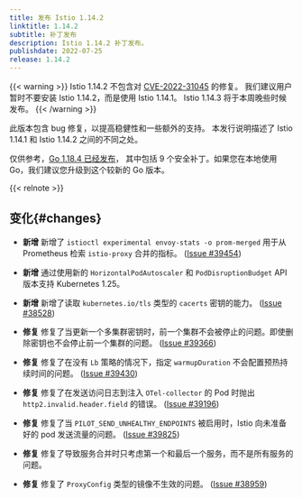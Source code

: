 ```yaml
---
title: 发布 Istio 1.14.2
linktitle: 1.14.2
subtitle: 补丁发布
description: Istio 1.14.2 补丁发布。
publishdate: 2022-07-25
release: 1.14.2
---
```


{{< warning >}}
Istio 1.14.2 不包含对 [CVE-2022-31045](/zh/news/security/istio-security-2022-005/#cve-2022-31045) 的修复。
我们建议用户暂时不要安装 Istio 1.14.2，而是使用 Istio 1.14.1。
Istio 1.14.3 将于本周晚些时候发布。
{{< /warning >}}

此版本包含 bug 修复，以提高稳健性和一些额外的支持。
本发行说明描述了 Istio 1.14.1 和 Istio 1.14.2 之间的不同之处。

仅供参考，[Go 1.18.4 已经发布](https://groups.google.com/g/golang-announce/c/nqrv9fbR0zE)，
其中包括 9 个安全补丁。如果您在本地使用 Go，我们建议您升级到这个较新的 Go 版本。

{{< relnote >}}

## 变化{#changes}

- **新增** 新增了 `istioctl experimental envoy-stats -o prom-merged` 用于从 Prometheus 检索 `istio-proxy` 合并的指标。
  ([Issue #39454](https://github.com/istio/istio/issues/39454))

- **新增** 通过使用新的 `HorizontalPodAutoscaler` 和 `PodDisruptionBudget` API 版本支持 Kubernetes 1.25。

- **新增** 新增了读取 `kubernetes.io/tls` 类型的 `cacerts` 密钥的能力。
  ([Issue #38528](https://github.com/istio/istio/issues/38528))

- **修复** 修复了当更新一个多集群密钥时，前一个集群不会被停止的问题。即使删除密钥也不会停止前一个集群的问题。  ([Issue #39366](https://github.com/istio/istio/issues/39366))

- **修复** 修复了在没有 `Lb` 策略的情况下，指定 `warmupDuration` 不会配置预热持续时间的问题。  ([Issue #39430](https://github.com/istio/istio/issues/39430))

- **修复** 修复了在发送访问日志到注入 `OTel-collector` 的 Pod 时抛出 `http2.invalid.header.field` 的错误。  ([Issue #39196](https://github.com/istio/istio/issues/39196))

- **修复** 修复了当 `PILOT_SEND_UNHEALTHY_ENDPOINTS` 被启用时，Istio 向未准备好的 pod 发送流量的问题。
  ([Issue #39825](https://github.com/istio/istio/issues/39825))

- **修复** 修复了导致服务合并时只考虑第一个和最后一个服务，而不是所有服务的问题。

- **修复** 修复了 `ProxyConfig` 类型的镜像不生效的问题。
  ([Issue #38959](https://github.com/istio/istio/issues/38959))
